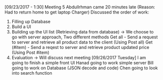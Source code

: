 [09/23/2017 - 1:30] Meeting 5
Abdullrhman came 20 minutes late (Reason: Had to return home to get laptop Charger)
Discussed the order of work:
1. Filling up Database
2. Build a UI
3. Building up the UI list (Retrieving data from database)
	-> We choose to go with server approach, Two different methods
		Get all - Send a request to server and retrieve all product data to the client (Using Post all)
		Get (#item) - Send a reqest to server and retrieve product updated price (Using Post #item)
4. Evaluation
	-> Will discuss next meeting [09/26/2017 Tuesday]
I am going to finish a simple front UI
Hanad going to work simple server
Bill going to work on Database (JSON decode and code)
Chen going to look into search function